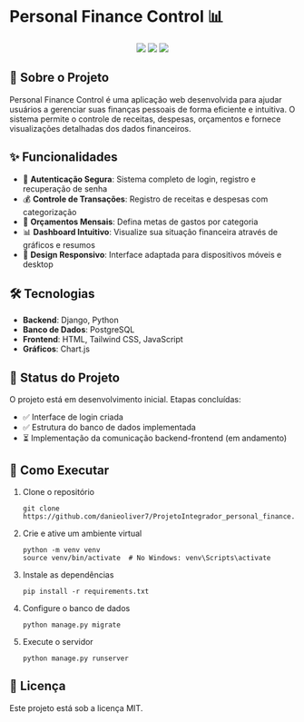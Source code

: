 # Personal Finance Control 📊

<div align="center">
  <img src="https://img.shields.io/badge/Django-092E20?style=for-the-badge&logo=django&logoColor=white" />
  <img src="https://img.shields.io/badge/PostgreSQL-316192?style=for-the-badge&logo=postgresql&logoColor=white" />
  <img src="https://img.shields.io/badge/Tailwind_CSS-38B2AC?style=for-the-badge&logo=tailwind-css&logoColor=white" />
</div>

## 🚀 Sobre o Projeto

Personal Finance Control é uma aplicação web desenvolvida para ajudar usuários a gerenciar suas finanças pessoais de forma eficiente e intuitiva. O sistema permite o controle de receitas, despesas, orçamentos e fornece visualizações detalhadas dos dados financeiros.

## ✨ Funcionalidades

- 🔐 **Autenticação Segura**: Sistema completo de login, registro e recuperação de senha
- 💰 **Controle de Transações**: Registro de receitas e despesas com categorização
- 📅 **Orçamentos Mensais**: Defina metas de gastos por categoria
- 📊 **Dashboard Intuitivo**: Visualize sua situação financeira através de gráficos e resumos
- 📱 **Design Responsivo**: Interface adaptada para dispositivos móveis e desktop

## 🛠️ Tecnologias

- **Backend**: Django, Python
- **Banco de Dados**: PostgreSQL
- **Frontend**: HTML, Tailwind CSS, JavaScript
- **Gráficos**: Chart.js

## 🔄 Status do Projeto

O projeto está em desenvolvimento inicial. Etapas concluídas:
- ✅ Interface de login criada
- ✅ Estrutura do banco de dados implementada
- ⏳ Implementação da comunicação backend-frontend (em andamento)

## 🚀 Como Executar

1. Clone o repositório
   ```
   git clone https://github.com/danieoliver7/ProjetoIntegrador_personal_finance.git
   ```

2. Crie e ative um ambiente virtual
   ```
   python -m venv venv
   source venv/bin/activate  # No Windows: venv\Scripts\activate
   ```

3. Instale as dependências
   ```
   pip install -r requirements.txt
   ```

4. Configure o banco de dados
   ```
   python manage.py migrate
   ```

5. Execute o servidor
   ```
   python manage.py runserver
   ```

## 📝 Licença

Este projeto está sob a licença MIT.
